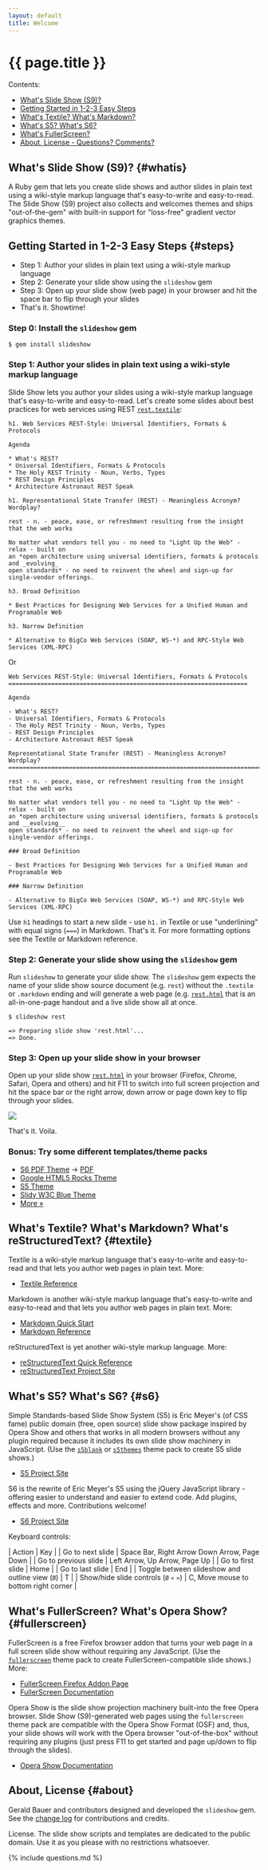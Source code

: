 ```yaml
---
layout: default
title: Welcome
---
```


# {{ page.title }}

<div class="toc" markdown="1">
Contents:

* [What's Slide Show (S9)?](#whatis)
* [Getting Started in 1-2-3 Easy Steps](#steps)
* [What's Textile? What's Markdown?](#textile)
* [What's S5? What's S6?](#s6)
* [What's FullerScreen?](#fullerscreen)
* [About, License - Questions? Comments?](#about)
</div>

## What's Slide Show (S9)?   {#whatis}

A Ruby gem that lets you create slide shows and author slides in plain text
using a wiki-style markup language that's easy-to-write and easy-to-read.
The Slide Show (S9) project also collects and welcomes themes
and ships "out-of-the-gem" with built-in support
for "loss-free" gradient vector graphics themes.

## Getting Started in 1-2-3 Easy Steps   {#steps}

* Step 1: Author your slides in plain text using a wiki-style markup language
* Step 2: Generate your slide show using the `slideshow` gem
* Step 3: Open up your slide show (web page) in your browser and hit the space bar to flip through your slides
* That's it. Showtime!


### Step 0: Install the `slideshow` gem

~~~
$ gem install slideshow
~~~

### Step 1: Author your slides in plain text using a wiki-style markup language

Slide Show lets you author your slides using a wiki-style markup language
that's easy-to-write and easy-to-read. Let's create some slides about best practices for web services
using REST [`rest.textile`](http://github.com/geraldb/slideshow/raw/master/samples/rest.textile):

~~~
h1. Web Services REST-Style: Universal Identifiers, Formats & Protocols

Agenda

* What's REST?
* Universal Identifiers, Formats & Protocols
* The Holy REST Trinity - Noun, Verbs, Types
* REST Design Principles 
* Architecture Astronaut REST Speak

h1. Representational State Transfer (REST) - Meaningless Acronym? Wordplay?

rest - n. - peace, ease, or refreshment resulting from the insight that the web works

No matter what vendors tell you - no need to "Light Up the Web" - relax - built on
an *open architecture using universal identifiers, formats & protocols and _evolving_
open standards* - no need to reinvent the wheel and sign-up for single-vendor offerings.

h3. Broad Definition

* Best Practices for Designing Web Services for a Unified Human and Programable Web

h3. Narrow Definition

* Alternative to BigCo Web Services (SOAP, WS-*) and RPC-Style Web Services (XML-RPC)
~~~

Or

~~~
Web Services REST-Style: Universal Identifiers, Formats & Protocols
===================================================================

Agenda

- What's REST?
- Universal Identifiers, Formats & Protocols
- The Holy REST Trinity - Noun, Verbs, Types
- REST Design Principles 
- Architecture Astronaut REST Speak

Representational State Transfer (REST) - Meaningless Acronym? Wordplay?
=======================================================================

rest - n. - peace, ease, or refreshment resulting from the insight that the web works

No matter what vendors tell you - no need to "Light Up the Web" - relax - built on
an *open architecture using universal identifiers, formats & protocols and __evolving__
open standards* - no need to reinvent the wheel and sign-up for single-vendor offerings.

### Broad Definition

- Best Practices for Designing Web Services for a Unified Human and Programable Web

### Narrow Definition

- Alternative to BigCo Web Services (SOAP, WS-*) and RPC-Style Web Services (XML-RPC)
~~~

Use `h1` headings to start a new slide - use `h1.` in Textile
or use "underlining" with equal signs (`===`) in Markdown. That's it.
For more formatting options see the Textile or Markdown reference.

### Step 2: Generate your slide show using the `slideshow` gem

Run `slideshow` to generate your slide show. The `slideshow` gem
expects the name of your slide show source document (e.g. `rest`)
without the `.textile` or `.markdown` ending and will generate a web page
(e.g. [`rest.html`](http://slideshow.rubyforge.org/rest.html)
that is an all-in-one-page handout and a live slide show all at once.

~~~
$ slideshow rest

=> Preparing slide show 'rest.html'...
=> Done.
~~~

### Step 3: Open up your slide show in your browser

Open up your slide show [`rest.html`](http://slideshow.rubyforge.org/rest.html)
in your browser (Firefox, Chrome, Safari, Opera and others) and hit F11 to switch 
into full screen projection and hit the space bar or the right arrow, down arrow
or page down key to flip through your slides.

<a href="rest.html"><img src="i/slideshow.png"></a>

That's it. Voila.

### Bonus: Try some different templates/theme packs

* [S6 PDF Theme](http://slideshow.rubyforge.org/tutorial.pdf.html) -> [PDF](http://slideshow.rubyforge.org/tutorial.pdf)
* [Google HTML5 Rocks Theme](http://slideshow.rubyforge.org/tutorial.html5.html)
* [S5 Theme](http://slideshow.rubyforge.org/s5/tutorial.html)
* [Slidy W3C Blue Theme](http://slideshow.rubyforge.org/slidy/tutorial.html)
* [More »](templates.html)

## What's Textile? What's Markdown? What's reStructuredText?   {#textile}

Textile is a wiki-style markup language that's easy-to-write and easy-to-read and
that lets you author web pages in plain text. More:

* [Textile Reference](http://redcloth.org/textile/)

Markdown is another wiki-style markup language that's easy-to-write and easy-to-read and
that lets you author web pages in plain text. More:

* [Markdown Quick Start](http://daringfireball.net/projects/markdown/basics)
* [Markdown Reference](http://daringfireball.net/projects/markdown/syntax)

reStructuredText is yet another wiki-style markup language. More:

* [reStructuredText Quick Reference](http://docutils.sourceforge.net/docs/user/rst/quickref.html)
* [reStructuredText Project Site](http://docutils.sourceforge.net/rst.html)

## What's S5? What's S6?   {#s6}

Simple Standards-based Slide Show System (S5) is
Eric Meyer's (of CSS fame) public domain (free, open source)
slide show package inspired by Opera Show and others that works in all modern browsers
without any plugin required because it includes its own slide show machinery in JavaScript.
(Use the [`s5blank`](http://github.com/geraldb/slideshow-s5-blank)
or [`s5themes`](http://github.com/geraldb/slideshow-s5-themes) theme pack
to create S5 slide shows.)

* [S5 Project Site](http://meyerweb.com/eric/tools/s5)

S6 is the rewrite of Eric Meyer's S5 using
the jQuery JavaScript library - offering easier to understand and easier
to extend code. Add plugins, effects and more. Contributions welcome!

* [S6 Project Site](http://github.com/geraldb/s6)

Keyboard controls:

| Action               | Key |
| Go to next slide     | Space Bar, Right Arrow Down Arrow, Page Down  |
| Go to previous slide | Left Arrow, Up Arrow, Page Up |
| Go to first slide    | Home |
| Go to last slide     | End |
| Toggle between slideshow and outline view (`Ø`) | T |
| Show/hide slide controls (`Ø` `«` `»`)  | C, Move mouse to bottom right corner |


## What's FullerScreen? What's Opera Show?   {#fullerscreen}

FullerScreen is a free Firefox browser addon that turns your web page in a full screen slide show without
requiring any JavaScript. (Use the [`fullerscreen`](http://github.com/geraldb/slideshow-fullerscreen) theme pack
to create FullerScreen-compatible slide shows.)
More:

* [FullerScreen Firefox Addon Page](https://addons.mozilla.org/en-US/firefox/addon/4650)
* [FullerScreen Documentation](http://disruptive-innovations.com/zoo/fullerscreen/samples/projection-test.html)

Opera Show is the slide show projection machinery built-into the free Opera browser.
Slide Show (S9)-generated web pages using the `fullerscreen` theme pack
are compatible with the Opera Show Format (OSF)
and, thus, your slide shows will work with the Opera browser "out-of-the-box"
without requiring any plugins (just press F11 to get started and page up/down to flip through the slides).

* [Opera Show Documentation](http://www.opera.com/browser/tutorials/operashow/)

## About, License   {#about}

Gerald Bauer and contributors designed and developed the `slideshow` gem.
See the [change log](http://github.com/geraldb/slideshow/blob/master/History.markdown)
for contributions and credits.

License. The slide show scripts and templates are dedicated to the public domain.
Use it as you please with no restrictions whatsoever.

{% include questions.md %}
